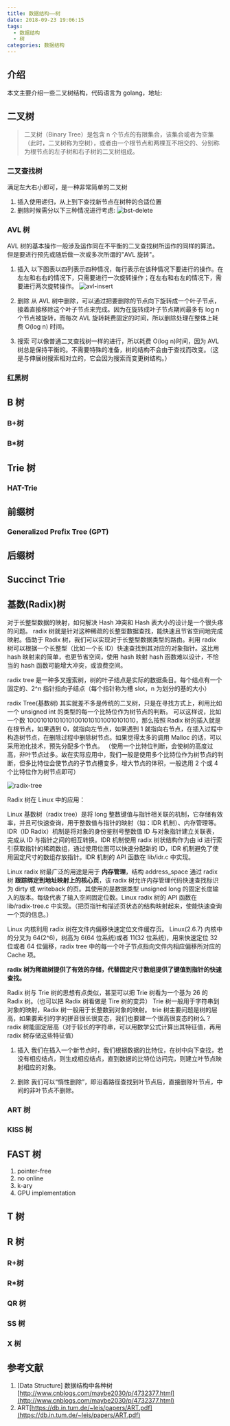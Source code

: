 ```yaml
---
title: 数据结构——树
date: 2018-09-23 19:06:15
tags:
  - 数据结构
  - 树
categories: 数据结构
---
```


## 介绍

本文主要介绍一些二叉树结构，代码语言为 golang，地址:

## 二叉树

> 二叉树（Binary Tree）是包含 n 个节点的有限集合，该集合或者为空集（此时，二叉树称为空树），或者由一个根节点和两棵互不相交的、分别称为根节点的左子树和右子树的二叉树组成。

### 二叉查找树

满足左大右小即可，是一种非常简单的二叉树

1.  插入使用递归，从上到下查找新节点在树种的合适位置
2.  删除时候需分以下三种情况进行考虑:
    ![bst-delete](/images/2018/09/bst-delete.png)

### AVL 树

AVL 树的基本操作一般涉及运作同在不平衡的二叉查找树所运作的同样的算法。但是要进行预先或随后做一次或多次所谓的"AVL 旋转"。

1.  插入
    以下图表以四列表示四种情况，每行表示在该种情况下要进行的操作。在左左和右右的情况下，只需要进行一次旋转操作；在左右和右左的情况下，需要进行两次旋转操作。
    ![avl-insert](/images/2018/09/avl-insert.png)

2.  删除
    从 AVL 树中删除，可以通过把要删除的节点向下旋转成一个叶子节点，接着直接移除这个叶子节点来完成。因为在旋转成叶子节点期间最多有 log n 个节点被旋转，而每次 AVL 旋转耗费固定的时间，所以删除处理在整体上耗费 O(log n) 时间。
3.  搜索
    可以像普通二叉查找树一样的进行，所以耗费 O(log n)时间，因为 AVL 树总是保持平衡的。不需要特殊的准备，树的结构不会由于查找而改变。（这是与伸展树搜索相对立的，它会因为搜索而变更树结构。）

### 红黑树

## B 树

### B+树

### B\*树

## Trie 树

### HAT-Trie

## 前缀树

### Generalized Prefix Tree (GPT)

## 后缀树

## Succinct Trie

## 基数(Radix)树

对于长整型数据的映射，如何解决 Hash 冲突和 Hash 表大小的设计是一个很头疼的问题。
radix 树就是针对这种稀疏的长整型数据查找，能快速且节省空间地完成映射。借助于 Radix 树，我们可以实现对于长整型数据类型的路由。利用 radix 树可以根据一个长整型（比如一个长 ID）快速查找到其对应的对象指针。这比用 hash 映射来的简单，也更节省空间，使用 hash 映射 hash 函数难以设计，不恰当的 hash 函数可能增大冲突，或浪费空间。

radix tree 是一种多叉搜索树，树的叶子结点是实际的数据条目。每个结点有一个固定的、2^n 指针指向子结点（每个指针称为槽 slot，n 为划分的基的大小）

radix Tree(基数树) 其实就差不多是传统的二叉树，只是在寻找方式上，利用比如一个 unsigned int 的类型的每一个比特位作为树节点的判断。
可以这样说，比如一个数 1000101010101010010101010010101010，那么按照 Radix 树的插入就是在根节点，如果遇到 0，就指向左节点，如果遇到 1 就指向右节点，在插入过程中构造树节点，在删除过程中删除树节点。如果觉得太多的调用 Malloc 的话，可以采用池化技术，预先分配多个节点。
（使用一个比特位判断，会使树的高度过高，非叶节点过多。故在实际应用中，我们一般是使用多个比特位作为树节点的判断，但多比特位会使节点的子节点槽变多，增大节点的体积，一般选用 2 个或 4 个比特位作为树节点即可）

![radix-tree](/images/2018/09/radix-tree.png)

Radix 树在 Linux 中的应用：

Linux 基数树（radix tree）是将 long 整数键值与指针相关联的机制，它存储有效率，并且可快速查询，用于整数值与指针的映射（如：IDR 机制）、内存管理等。
IDR（ID Radix）机制是将对象的身份鉴别号整数值 ID 与对象指针建立关联表，完成从 ID 与指针之间的相互转换。IDR 机制使用 radix 树状结构作为由 id 进行索引获取指针的稀疏数组，通过使用位图可以快速分配新的 ID，IDR 机制避免了使用固定尺寸的数组存放指针。IDR 机制的 API 函数在 lib/idr.c 中实现。

Linux radix 树最广泛的用途是用于 **内存管理**，结构 address_space 通过 radix 树 **跟踪绑定到地址映射上的核心页**，该 radix 树允许内存管理代码快速查找标识为 dirty 或 writeback 的页。其使用的是数据类型 unsigned long 的固定长度输入的版本。每级代表了输入空间固定位数。Linux radix 树的 API 函数在 lib/radix-tree.c 中实现。（把页指针和描述页状态的结构映射起来，使能快速查询一个页的信息。）

Linux 内核利用 radix 树在文件内偏移快速定位文件缓存页。
Linux(2.6.7) 内核中的分叉为 64(2^6)，树高为 6(64 位系统)或者 11(32 位系统)，用来快速定位 32 位或者 64 位偏移，radix tree 中的每一个叶子节点指向文件内相应偏移所对应的 Cache 项。

**radix 树为稀疏树提供了有效的存储，代替固定尺寸数组提供了键值到指针的快速查找。**

Radix 树与 Trie 树的思想有点类似，甚至可以把 Trie 树看为一个基为 26 的 Radix 树。（也可以把 Radix 树看做是 Tire 树的变异）
Trie 树一般用于字符串到对象的映射，Radix 树一般用于长整数到对象的映射。
trie 树主要问题是树的层高，如果要索引的字的拼音很长很变态，我们也要建一个很高很变态的树么？
radix 树能固定层高（对于较长的字符串，可以用数学公式计算出其特征值，再用 radix 树存储这些特征值）

1. 插入
   我们在插入一个新节点时，我们根据数据的比特位，在树中向下查找，若没有相应结点，则生成相应结点，直到数据的比特位访问完，则建立叶节点映射相应的对象。

2. 删除
   我们可以“惰性删除”，即沿着路径查找到叶节点后，直接删除叶节点，中间的非叶节点不删除。

### ART 树

### KISS 树

## FAST 树

1.  pointer-free
2.  no online
3.  k-ary
4.  GPU implementation

## T 树

## R 树

### R+树

### R\*树

### QR 树

### SS 树

### X 树

## 参考文献

1.  [Data Structure] 数据结构中各种树 [http://www.cnblogs.com/maybe2030/p/4732377.html](http://www.cnblogs.com/maybe2030/p/4732377.html)
2.  ART[https://db.in.tum.de/~leis/papers/ART.pdf](https://db.in.tum.de/~leis/papers/ART.pdf)
